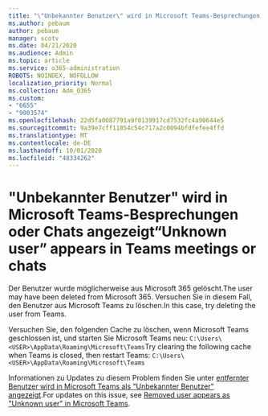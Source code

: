 ```yaml
---
title: "\"Unbekannter Benutzer\" wird in Microsoft Teams-Besprechungen oder Chats angezeigt"
ms.author: pebaum
author: pebaum
manager: scotv
ms.date: 04/21/2020
ms.audience: Admin
ms.topic: article
ms.service: o365-administration
ROBOTS: NOINDEX, NOFOLLOW
localization_priority: Normal
ms.collection: Adm_O365
ms.custom:
- "6655"
- "9003574"
ms.openlocfilehash: 22d5fa0087791a9f0139917cd7532fc4a90644e5
ms.sourcegitcommit: 9a39e7cff11854c54c717a2c0094bfdfefee4ffd
ms.translationtype: MT
ms.contentlocale: de-DE
ms.lasthandoff: 10/01/2020
ms.locfileid: "48334262"
---
```

# <a name="unknown-user-appears-in-teams-meetings-or-chats"></a><span data-ttu-id="d26ca-102">"Unbekannter Benutzer" wird in Microsoft Teams-Besprechungen oder Chats angezeigt</span><span class="sxs-lookup"><span data-stu-id="d26ca-102">“Unknown user” appears in Teams meetings or chats</span></span>

<span data-ttu-id="d26ca-103">Der Benutzer wurde möglicherweise aus Microsoft 365 gelöscht.</span><span class="sxs-lookup"><span data-stu-id="d26ca-103">The user may have been deleted from Microsoft 365.</span></span> <span data-ttu-id="d26ca-104">Versuchen Sie in diesem Fall, den Benutzer aus Microsoft Teams zu löschen.</span><span class="sxs-lookup"><span data-stu-id="d26ca-104">In this case, try deleting the user from Teams.</span></span>  

<span data-ttu-id="d26ca-105">Versuchen Sie, den folgenden Cache zu löschen, wenn Microsoft Teams geschlossen ist, und starten Sie Microsoft Teams neu: `C:\Users\<USER>\AppData\Roaming\Microsoft\Teams`</span><span class="sxs-lookup"><span data-stu-id="d26ca-105">Try clearing the following cache when Teams is closed, then restart Teams: `C:\Users\<USER>\AppData\Roaming\Microsoft\Teams`</span></span>

<span data-ttu-id="d26ca-106">Informationen zu Updates zu diesem Problem finden Sie unter  [entfernter Benutzer wird in Microsoft Teams als "Unbekannter Benutzer" angezeigt](https://docs.microsoft.com/MicrosoftTeams/troubleshoot/known-issues/removed-user-appears-as-unknown).</span><span class="sxs-lookup"><span data-stu-id="d26ca-106">For updates on this issue, see  [Removed user appears as "Unknown user" in Microsoft Teams](https://docs.microsoft.com/MicrosoftTeams/troubleshoot/known-issues/removed-user-appears-as-unknown).</span></span>
